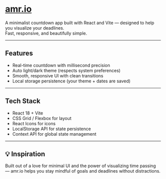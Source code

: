 # [amr.io](https://amr.io.mateirobescu.com)

A minimalist countdown app built with React and Vite — designed to help you visualize your deadlines.  
Fast, responsive, and beautifully simple.

---

## Features

- Real-time countdown with millisecond precision
- Auto light/dark theme (respects system preferences)
- Smooth, responsive UI with clean transitions
- Local storage persistence (your theme + dates are saved)

---

## Tech Stack

- React 18 + Vite
- CSS Grid / Flexbox for layout
- React Icons for icons
- LocalStorage API for state persistence
- Context API for global state management

---

## 💡 Inspiration

Built out of a love for minimal UI and the power of visualizing time passing — amr.io helps you stay mindful of goals and deadlines without distractions.
